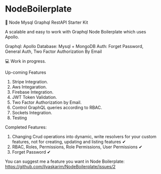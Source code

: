 # NodeBoilerplate
💪 Node Mysql Graphql RestAPI Starter Kit


A scalable and easy to work with Graphql Node Boilerplate which uses Apollo.

Graphql: Apollo
Database: Mysql + MongoDB
Auth: Forget Password, General Auth, Two Factor Authorization By Email

💻 Work in progress.

Up-coming Features

1. Stripe Integration.
2. Aws Integaration.
3. Firebase Integration.
4. JWT Token Validation.
5. Two Factor Authorization by Email.
6. Control GraphQL queries according to RBAC.
7. Sockets Integration.
8. Testing

Completed Features:

1. Changing Crud operations into dynamic, write resolvers for your custom features, not for creating, updating and listing features ✔
2. RBAC, Roles, Permissions, Role Permissions, User Permissions ✔
3. Forget Password ✔


You can suggest me a feature you want in Node Boilerplate: https://github.com/ilyaskarim/NodeBoilerplate/issues/2
